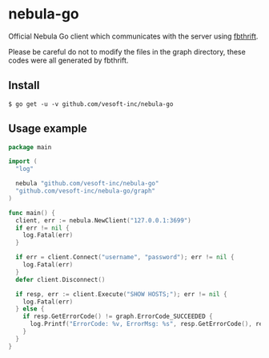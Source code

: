 # nebula-go

Official Nebula Go client which communicates with the server using [fbthrift](https://github.com/facebook/fbthrift/).

Please be careful do not to modify the files in the graph directory, these codes were all generated by fbthrift.

## Install

```shell
$ go get -u -v github.com/vesoft-inc/nebula-go
```

## Usage example

```go
package main

import (
  "log"

  nebula "github.com/vesoft-inc/nebula-go"
  "github.com/vesoft-inc/nebula-go/graph"
)

func main() {
  client, err := nebula.NewClient("127.0.0.1:3699")
  if err != nil {
    log.Fatal(err)
  }

  if err = client.Connect("username", "password"); err != nil {
    log.Fatal(err)
  }
  defer client.Disconnect()

  if resp, err := client.Execute("SHOW HOSTS;"); err != nil {
    log.Fatal(err)
  } else {
    if resp.GetErrorCode() != graph.ErrorCode_SUCCEEDED {
      log.Printf("ErrorCode: %v, ErrorMsg: %s", resp.GetErrorCode(), resp.GetErrorMsg())
    }
  }
}
```
